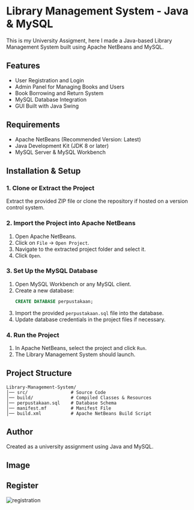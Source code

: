 # Library Management System - Java & MySQL

This is my University Assigment, here I made a Java-based Library Management System built using Apache NetBeans and MySQL.

## Features
- User Registration and Login
- Admin Panel for Managing Books and Users
- Book Borrowing and Return System
- MySQL Database Integration
- GUI Built with Java Swing

## Requirements
- Apache NetBeans (Recommended Version: Latest)
- Java Development Kit (JDK 8 or later)
- MySQL Server & MySQL Workbench

## Installation & Setup
### 1. Clone or Extract the Project
Extract the provided ZIP file or clone the repository if hosted on a version control system.

### 2. Import the Project into Apache NetBeans
1. Open Apache NetBeans.
2. Click on `File` -> `Open Project`.
3. Navigate to the extracted project folder and select it.
4. Click `Open`.

### 3. Set Up the MySQL Database
1. Open MySQL Workbench or any MySQL client.
2. Create a new database:
   ```sql
   CREATE DATABASE perpustakaan;
   ```
3. Import the provided `perpustakaan.sql` file into the database.
4. Update database credentials in the project files if necessary.

### 4. Run the Project
1. In Apache NetBeans, select the project and click `Run`.
2. The Library Management System should launch.

## Project Structure
```
Library-Management-System/
│── src/                # Source Code
│── build/              # Compiled Classes & Resources
│── perpustakaan.sql    # Database Schema
│── manifest.mf         # Manifest File
│── build.xml           # Apache NetBeans Build Script
```

## Author
Created as a university assignment using Java and MySQL.


## Image 

## Register
![registration](https://github.com/user-attachments/assets/fea40695-4a38-4fe0-83a8-c0800be60ebd)
